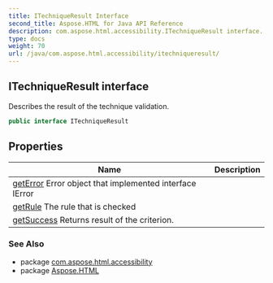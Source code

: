 ```yaml
---
title: ITechniqueResult Interface
second_title: Aspose.HTML for Java API Reference
description: com.aspose.html.accessibility.ITechniqueResult interface. Describes the result of the technique validation
type: docs
weight: 70
url: /java/com.aspose.html.accessibility/itechniqueresult/
---
```

## ITechniqueResult interface

Describes the result of the technique validation.

```java
public interface ITechniqueResult
```

## Properties

| Name | Description |
| --- | --- |
| [getError](../../com.aspose.html.accessibility/itechniqueresult/error/) Error object that implemented interface IError |
| [getRule](../../com.aspose.html.accessibility/itechniqueresult/rule/) The rule that is checked |
| [getSuccess](../../com.aspose.html.accessibility/itechniqueresult/success/) Returns result of the criterion. |

### See Also

* package [com.aspose.html.accessibility](../../com.aspose.html.accessibility/)
* package [Aspose.HTML](../../)
